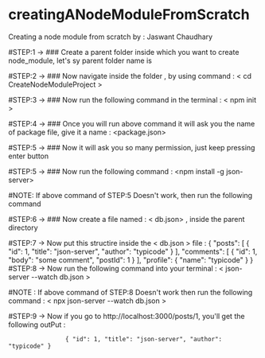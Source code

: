 # creatingANodeModuleFromScratch
Creating a node module from scratch by : Jaswant Chaudhary

#STEP:1 -> ### Create a parent folder inside which you want to create node_module, let's sy parent folder name is <CreateNodeModuleProject>
  
#STEP:2 -> ### Now navigate inside the folder <CreateNodeModuleProject>, by using command : < cd CreateNodeModuleProject >
  
#STEP:3 -> ### Now run the following command in the terminal : < npm init >
  
#STEP:4 -> ### Once you will run above command it will ask you the name of package file, give it a name : <package.json>
  
#STEP:5 -> ### Now it will ask you so many permission, just keep pressing enter button
  
#STEP:5 -> ### Now run the following command : <npm install -g json-server> 
  
#NOTE: If above command of STEP:5 Doesn't work, then run the following command <npm install json-server>

#STEP:6 -> ### Now create a file named : < db.json> , inside the parent directory <CreateNodeModuleProject>

#STEP:7 -> Now put this structire inside the < db.json > file : {
                                                                  "posts": [
                                                                    { "id": 1, "title": "json-server", "author": "typicode" }
                                                                  ],
                                                                  "comments": [
                                                                    { "id": 1, "body": "some comment", "postId": 1 }
                                                                  ],
                                                                  "profile": { "name": "typicode" }
                                                                }
#STEP:8 -> Now run the following command into your terminal : < json-server --watch db.json > 
  
#NOTE : If above command of STEP:8 Doesn't work then run the following command : < npx json-server --watch db.json >

#STEP:9 -> Now if you go to http://localhost:3000/posts/1, you'll get the following outPut : 

                    { "id": 1, "title": "json-server", "author": "typicode" }

